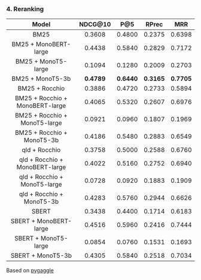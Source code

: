 ### 4. Reranking

| Model | NDCG@10 | P@5 | RPrec | MRR |
| :-----------: | :-----------: | :-----------: | :-----------: | :-----------: |
|BM25|0.3608|0.4800|0.2375|0.6398|
|BM25 + MonoBERT-large|0.4438|0.5840|0.2829|0.7172|
|BM25 + MonoT5-large|0.1094|0.1280|0.2009|0.2703|
|BM25 + MonoT5-3b|**0.4789**|**0.6440**|**0.3165**|**0.7705**|
|BM25 + Rocchio|0.3886|0.4720|0.2733|0.5894|
|BM25 + Rocchio + MonoBERT-large|0.4065|0.5320|0.2607|0.6976|
|BM25 + Rocchio + MonoT5-large|0.0921|0.0960|0.1807|0.1969|
|BM25 + Rocchio + MonoT5-3b|0.4186|0.5480|0.2883|0.6549|
|qld + Rocchio|0.3758|0.5000|0.2588|0.6760|
|qld + Rocchio + MonoBERT-large|0.4022|0.5160|0.2752|0.6940|
|qld + Rocchio + MonoT5-large|0.0728|0.0920|0.1883|0.1909|
|qld + Rocchio + MonoT5-3b|0.4283|0.5760|0.2944|0.6626|
|SBERT|0.3438|0.4400|0.1714|0.6183|
|SBERT + MonoBERT-large|0.4516|0.5960|0.2416|0.7444|
|SBERT + MonoT5-large|0.0854|0.0760|0.1531|0.1693|
|SBERT + MonoT5-3b|0.4305|0.5840|0.2518|0.7034|

Based on [pygaggle](https://github.com/castorini/pygaggle)